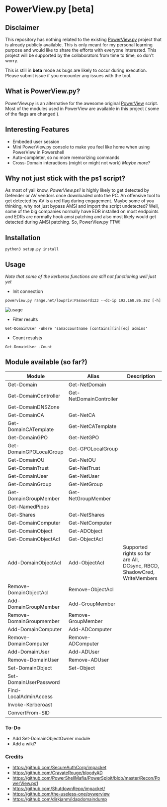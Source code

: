 # PowerView.py [beta]

## Disclaimer
This repository has nothing related to the existing [PowerView.py](https://github.com/the-useless-one/pywerview) project that is already publicly available. This is only meant for my personal learning purpose and would like to share the efforts with everyone interested. This project will be supported by the collaborators from time to time, so don't worry.

This is still in **beta** mode as bugs are likely to occur during execution. Please submit issue if you encounter any issues with the tool.

## What is PowerView.py?
PowerView.py is an alternative for the awesome original [PowerView](https://github.com/PowerShellMafia/PowerSploit/blob/master/Recon/PowerView.ps1) script. Most of the modules used in PowerView are available in this project ( some of the flags are changed ). 

## Interesting Features
* Embeded user session
* Mini PowerView.py console to make you feel like home when using PowerView in Powershell
* Auto-completer, so no more memorizing commands
* Cross-Domain interactions (might or might not work)
_Maybe more?_

## Why not just stick with the ps1 script?
As most of yall know, _PowerView.ps1_ is highly likely to get detected by Defender or AV vendors once downloaded onto the PC. An offensive tool to get detected by AV is a red flag during engagement. Maybe some of you thinking, why not just bypass AMSI and import the script undetected? Well, some of the big companies normally have EDR installed on most endpoints and EDRs are normally hook amsi patching and also most likely would get detected during AMSI patching. So, PowerView.py FTW!

## Installation
```
python3 setup.py install
```

## Usage
_Note that some of the kerberos functions are still not functioning well just yet_
* Init connection
```
powerview.py range.net/lowpriv:Password123 --dc-ip 192.168.86.192 [-h]
```
![usage](https://cdn.discordapp.com/attachments/867691675563982878/996623323196833873/Screenshot_2022-07-13_103827.png)

* Filter results
```
Get-DomainUser -Where 'samaccountname [contains][in][eq] admins'
```

* Count resulsts
```
Get-DomainUser -Count
```

## Module available (so far?)
| Module | Alias | Description |
| ------ | ----- | ---- |
|Get-Domain|Get-NetDomain||
| Get-DomainController | Get-NetDomainController ||
| Get-DomainDNSZone    |                         ||
| Get-DomainCA         | Get-NetCA               ||
| Get-DomainCATemplate         | Get-NetCATemplate               ||
|Get-DomainGPO|Get-NetGPO||
|Get-DomainGPOLocalGroup|Get-GPOLocalGroup||
|Get-DomainOU|Get-NetOU||
|Get-DomainTrust|Get-NetTrust||
|Get-DomainUser|Get-NetUser||
|Get-DomainGroup|Get-NetGroup||
|Get-DomainGroupMember|Get-NetGroupMember||
|Get-NamedPipes|||
|Get-Shares|Get-NetShares||
|Get-DomainComputer|Get-NetComputer||
|Get-DomainObject|Get-ADObject||
|Get-DomainObjectAcl|Get-ObjectAcl||
|Add-DomainObjectAcl|Add-ObjectAcl|Supported rights so far are All, DCsync, RBCD, ShadowCred, WriteMembers|
|Remove-DomainObjectAcl|Remove-ObjectAcl||
|Add-DomainGroupMember|Add-GroupMember||
|Remove-DomainGroupmember|Remove-GroupMember||
|Add-DomainComputer|Add-ADComputer||
|Remove-DomainComputer|Remove-ADComputer||
|Add-DomainUser|Add-ADUser||
|Remove-DomainUser|Remove-ADUser||
|Set-DomainObject|Set-Object||
|Set-DomainUserPassword|||
|Find-LocalAdminAccess|||
|Invoke-Kerberoast|||
|ConvertFrom-SID|||

### To-Do
* Add Set-DomainObjectOwner module
* Add a wiki?

### Credits
* https://github.com/SecureAuthCorp/impacket
* https://github.com/CravateRouge/bloodyAD
* https://github.com/PowerShellMafia/PowerSploit/blob/master/Recon/PowerView.ps1
* https://github.com/ShutdownRepo/impacket/
* https://github.com/the-useless-one/pywerview
* https://github.com/dirkjanm/ldapdomaindump
